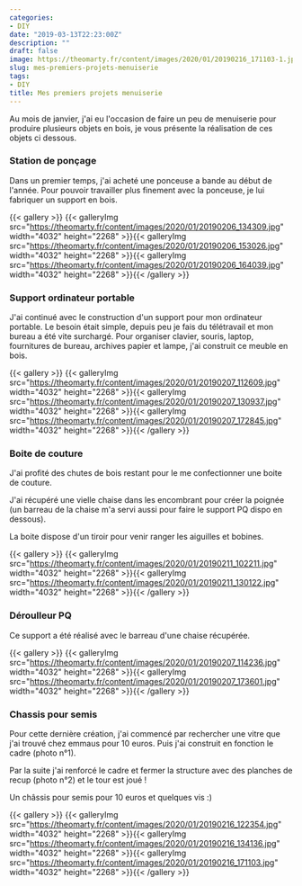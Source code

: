 ```yaml
---
categories:
- DIY
date: "2019-03-13T22:23:00Z"
description: ""
draft: false
image: https://theomarty.fr/content/images/2020/01/20190216_171103-1.jpg
slug: mes-premiers-projets-menuiserie
tags:
- DIY
title: Mes premiers projets menuiserie
---
```



Au mois de janvier, j'ai eu l'occasion de faire un peu de menuiserie pour produire plusieurs objets en bois, je vous présente la réalisation de ces objets ci dessous.

### Station de ponçage

Dans un premier temps, j'ai acheté une ponceuse a bande au début de l'année. Pour pouvoir travailler plus finement avec la ponceuse, je lui fabriquer un support en bois.

{{< gallery >}}
{{< galleryImg  src="https://theomarty.fr/content/images/2020/01/20190206_134309.jpg" width="4032" height="2268" >}}{{< galleryImg  src="https://theomarty.fr/content/images/2020/01/20190206_153026.jpg" width="4032" height="2268" >}}{{< galleryImg  src="https://theomarty.fr/content/images/2020/01/20190206_164039.jpg" width="4032" height="2268" >}}{{< /gallery >}}

### Support ordinateur portable

J'ai continué avec le construction d'un support pour mon ordinateur portable. Le besoin était simple, depuis peu je fais du télétravail et mon bureau a été vite surchargé. Pour organiser clavier, souris, laptop, fournitures de bureau, archives papier et lampe, j'ai construit ce meuble en bois.

{{< gallery >}}
{{< galleryImg  src="https://theomarty.fr/content/images/2020/01/20190207_112609.jpg" width="4032" height="2268" >}}{{< galleryImg  src="https://theomarty.fr/content/images/2020/01/20190207_130937.jpg" width="4032" height="2268" >}}{{< galleryImg  src="https://theomarty.fr/content/images/2020/01/20190207_172845.jpg" width="4032" height="2268" >}}{{< /gallery >}}

### Boite de couture

J'ai profité des chutes de bois restant pour le me confectionner une boite de couture.

J'ai récupéré une vielle chaise dans les encombrant pour créer la poignée (un barreau de la chaise m'a servi aussi pour faire le support PQ dispo en dessous).

La boite dispose d'un tiroir pour venir ranger les aiguilles et bobines. 

{{< gallery >}}
{{< galleryImg  src="https://theomarty.fr/content/images/2020/01/20190211_102211.jpg" width="4032" height="2268" >}}{{< galleryImg  src="https://theomarty.fr/content/images/2020/01/20190211_130122.jpg" width="4032" height="2268" >}}{{< /gallery >}}

### Déroulleur PQ

Ce support a été réalisé avec le barreau d'une chaise récupérée.

{{< gallery >}}
{{< galleryImg  src="https://theomarty.fr/content/images/2020/01/20190207_114236.jpg" width="4032" height="2268" >}}{{< galleryImg  src="https://theomarty.fr/content/images/2020/01/20190207_173601.jpg" width="4032" height="2268" >}}{{< /gallery >}}

### Chassis pour semis

Pour cette dernière création, j'ai commencé par rechercher une vitre que j'ai trouvé chez emmaus pour 10 euros. Puis j'ai construit en fonction le cadre (photo n°1).

Par la suite j'ai renforcé le cadre et fermer la structure avec des planches de recup (photo n°2) et le tour est joué !

Un châssis pour semis pour 10 euros et quelques vis :)

{{< gallery >}}
{{< galleryImg  src="https://theomarty.fr/content/images/2020/01/20190216_122354.jpg" width="4032" height="2268" >}}{{< galleryImg  src="https://theomarty.fr/content/images/2020/01/20190216_134136.jpg" width="4032" height="2268" >}}{{< galleryImg  src="https://theomarty.fr/content/images/2020/01/20190216_171103.jpg" width="4032" height="2268" >}}{{< /gallery >}}



